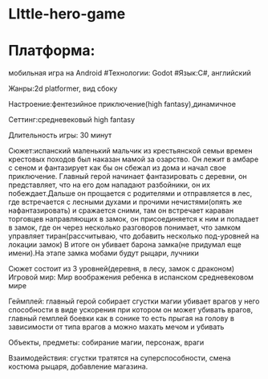 # LIttle-hero-game
# Платформа:
мобильная игра на Android
#Технологии: Godot
#Язык:C#, английский

Жанры:2d platformer, вид сбоку

Настроение:фентезийное приключение(high fantasy),динамичное

Сеттинг:средневековый high fantasy

Длительность игры: 30 минут


Сюжет:испанский маленький мальчик из крестьянской семьи времен крестовых походов был наказан мамой за озарство.
Он лежит в амбаре с сеном и фантазирует как бы он сбежал из дома и начал свое приключение.
Главный герой начинает фантазировать с деревни, он представляет, что на его дом нападают разбойники, он их побеждает.Дальше он прощается с родителями
и отправляется в лес, где встречается с лесными духами и прочими нечистями(опять же нафантазировать) и сражается сними, там он встречает караван торговцев направляющих в замок,
он присоединяется к ним и попадает в замок, где он через несколько разговоров понимает, что замком управляет тиран(рассчитываю, что добавить несколько под-уровней на локации замок)
В итоге он убивает барона замка(не придумал еще имени).На этапе замка мобами будут рыцари, лучники

Сюжет состоит из 3 уровней(деревня, в лесу, замок с драконом)
Игровой мир:
Мир воображения ребенка в испанском средневековом мире

Геймплей: главный герой собирает сгустки магии убивает врагов у него способности в виде ускорения при котором
он может убивать врагов, главный гемплей боевки как в сонике то есть прыгая на голову в зависимости от типа
врагов а можно махать мечом и убивать

Объекты, предметы: собирание магии, персонаж, враги

Взаимодействия: сгустки тратятся на суперспособности, смена костюма рыцаря, добавление магазина.
